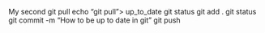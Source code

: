 My second
git pull
echo “git pull”> up_to_date
git status
git add . 
git status
git commit -m “How to be up to date in git” 
git push
